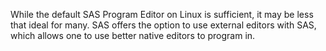 While the default SAS Program Editor on Linux is sufficient, it may be
less that ideal for many. SAS offers the option to use external editors
with SAS, which allows one to use better native editors to program in.
